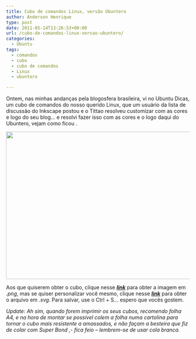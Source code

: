 ```yaml
---
title: Cubo de comandos Linux, versão Ubuntero
author: Anderson Henrique
type: post
date: 2011-05-14T13:26:53+00:00
url: /cubo-de-comandos-linux-versao-ubuntero/
categories:
  - Ubuntu
tags:
  - comandos
  - cubo
  - cubo de comandos
  - Linux
  - ubuntero

---
```

Ontem, nas minhas andanças pela blogosfera brasileira, vi no Ubuntu Dicas, um cubo de comandos do nosso querido Linux, que um usuário da lista de discussão do Inkscape postou e o Tittao resolveu customizar com as cores e logo do seu blog&#8230; e resolvi fazer isso com as cores e o logo daqui do Ubuntero, vejam como ficou .

<p style="text-align: center">
  <img class="aligncenter size-large wp-image-2265" src="http://www.ubuntero.com.br/wp-content/uploads/2011/05/cubo-codigos-ubuntero-1024x787.png" alt="" width="525" height="403" />
</p>

<p style="text-align: left">
  Aos que quiserem obter o cubo, clique nesse <em><strong><a href="http://ubuntuone.com/p/t4Q/">link</a></strong></em> para obter a imagem em <em>.png</em>, mas se quiser personalizar você mesmo, clique nesse <a href="http://ubuntuone.com/p/t5V/"><em><strong>link</strong></em></a> para obter o arquivo em <em>.svg</em>. Para salvar, use o Ctrl + S&#8230; espero que vocês gostem.
</p>

<p style="text-align: left">
  <em>Update: Ah sim, quando forem imprimir os seus cubos, recomendo folha A4, e na hora de montar se possível colem a folha numa cartolina para tornar o cubo mais resistente a amassados, e não façam a besteira que fiz de colar com Super Bond ,- fica feio &#8211; lembrem-se de usar cola branca. </em>
</p>